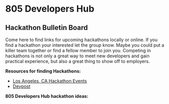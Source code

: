 # 805 Developers Hub

## Hackathon Bulletin Board

Come here to find links for upcoming hackathons locally or online. If you find a hackathon
your interested let the group know. Maybe you could put a killer team together or find a fellow member to join you.
Competing in hackathons is not only a great way to meet new developers and gain practical experience, but also
a great thing to show off to employers.

**Resources for finding Hackathons:**

* [Los Angeles, CA Hackathon Events](https://www.eventbrite.com/d/ca--los-angeles/hackathon/)
* [Devpost](https://devpost.com/hackathons)

**805 Developers Hub hackathon ideas:**
